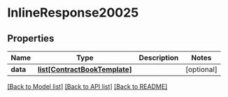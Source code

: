 # InlineResponse20025

## Properties
Name | Type | Description | Notes
------------ | ------------- | ------------- | -------------
**data** | [**list[ContractBookTemplate]**](ContractBookTemplate.md) |  | [optional] 

[[Back to Model list]](../README.md#documentation-for-models) [[Back to API list]](../README.md#documentation-for-api-endpoints) [[Back to README]](../README.md)


